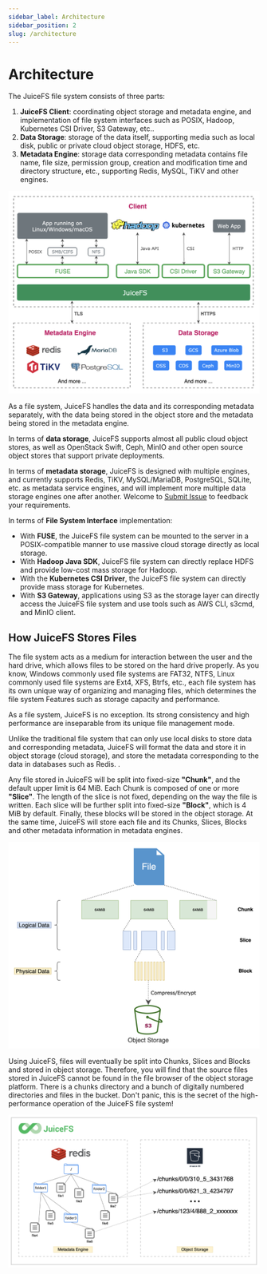 ```yaml
---
sidebar_label: Architecture
sidebar_position: 2
slug: /architecture
---
```


# Architecture

The JuiceFS file system consists of three parts:

1. **JuiceFS Client**: coordinating object storage and metadata engine, and implementation of file system interfaces such as POSIX, Hadoop, Kubernetes CSI Driver, S3 Gateway, etc..
2. **Data Storage**: storage of the data itself, supporting media such as local disk, public or private cloud object storage, HDFS, etc.
3. **Metadata Engine**: storage data corresponding metadata contains file name, file size, permission group, creation and modification time and directory structure, etc., supporting Redis, MySQL, TiKV and other engines.

![image](../images/juicefs-arch-new.png)

As a file system, JuiceFS handles the data and its corresponding metadata separately, with the data being stored in the object store and the metadata being stored in the metadata engine.

In terms of **data storage**, JuiceFS supports almost all public cloud object stores, as well as OpenStack Swift, Ceph, MinIO and other open source object stores that support private deployments.

In terms of **metadata storage**, JuiceFS is designed with multiple engines, and currently supports Redis, TiKV, MySQL/MariaDB, PostgreSQL, SQLite, etc. as metadata service engines, and will implement more multiple data storage engines one after another. Welcome to [Submit Issue](https://github.com/juicedata/juicefs/issues) to feedback your requirements.

In terms of **File System Interface** implementation:

- With **FUSE**, the JuiceFS file system can be mounted to the server in a POSIX-compatible manner to use massive cloud storage directly as local storage.
- With **Hadoop Java SDK**, JuiceFS file system can directly replace HDFS and provide low-cost mass storage for Hadoop.
- With the **Kubernetes CSI Driver**, the JuiceFS file system can directly provide mass storage for Kubernetes.
- With **S3 Gateway**, applications using S3 as the storage layer can directly access the JuiceFS file system and use tools such as AWS CLI, s3cmd, and MinIO client.

## How JuiceFS Stores Files

The file system acts as a medium for interaction between the user and the hard drive, which allows files to be stored on the hard drive properly. As you know, Windows commonly used file systems are FAT32, NTFS, Linux commonly used file systems are Ext4, XFS, Btrfs, etc., each file system has its own unique way of organizing and managing files, which determines the file system Features such as storage capacity and performance.

As a file system, JuiceFS is no exception. Its strong consistency and high performance are inseparable from its unique file management mode.

Unlike the traditional file system that can only use local disks to store data and corresponding metadata, JuiceFS will format the data and store it in object storage (cloud storage), and store the metadata corresponding to the data in databases such as Redis. .

Any file stored in JuiceFS will be split into fixed-size **"Chunk"**, and the default upper limit is 64 MiB. Each Chunk is composed of one or more **"Slice"**. The length of the slice is not fixed, depending on the way the file is written. Each slice will be further split into fixed-size **"Block"**, which is 4 MiB by default. Finally, these blocks will be stored in the object storage. At the same time, JuiceFS will store each file and its Chunks, Slices, Blocks and other metadata information in metadata engines.

![](../images/juicefs-storage-format-new.png)

Using JuiceFS, files will eventually be split into Chunks, Slices and Blocks and stored in object storage. Therefore, you will find that the source files stored in JuiceFS cannot be found in the file browser of the object storage platform. There is a chunks directory and a bunch of digitally numbered directories and files in the bucket. Don't panic, this is the secret of the high-performance operation of the JuiceFS file system!

![How JuiceFS stores your files](../images/how-juicefs-stores-files-new.png)

